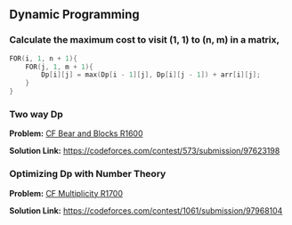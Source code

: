 ## Dynamic Programming

### Calculate the maximum cost to visit (1, 1) to (n, m) in a matrix, 
```cpp
FOR(i, 1, n + 1){
    FOR(j, 1, m + 1){
        Dp[i][j] = max(Dp[i - 1][j], Dp[i][j - 1]) + arr[i][j];
    }
}
```
### Two way Dp
**Problem:** [CF Bear and Blocks R1600](https://codeforces.com/problemset/problem/573/B)

**Solution Link:** https://codeforces.com/contest/573/submission/97623198

### Optimizing Dp with Number Theory
**Problem:** [CF Multiplicity R1700](https://codeforces.com/problemset/problem/1061/C)

**Solution Link:** https://codeforces.com/contest/1061/submission/97968104
